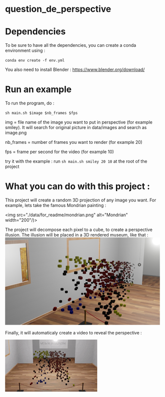 # question_de_perspective

# Dependencies
To be sure to have all the dependencies, you can create a conda environment using :

`conda env create -f env.yml`

You also need to install Blender : https://www.blender.org/download/

# Run an example
To run the program, do :

`sh main.sh $image $nb_frames $fps`

img = file name of the image you want to put in perspective (for example smiley). It will search for original picture in data/images and search as image.png


nb_frames = number of frames you want to render (for example 20)


fps = frame per second for the video (for example 10)

try it with the example : run 
`sh main.sh smiley 20 10`
at the root of the project

# What you can do with this project :
This project will create a random 3D projection of any image you want. For example, lets take the famous Mondrian painting :

<img src="./data/for_readme/mondrian.png" alt="Mondrian" width="200"/)>

The project will decompose each pixel to a cube, to create a perspective illusion. The illusion will be placed in a 3D rendered museum, like that :
![perspective](./data/for_readme/perspective_mondrian.png)

Finally, it will automaticaly create a video to reveal the perspective :

![gif](./data/for_readme/gif_mondrian.gif)